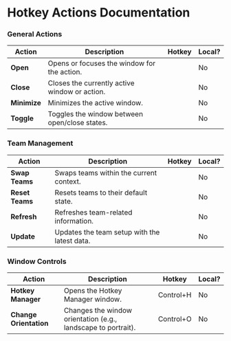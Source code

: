 # Hotkey Actions Documentation

### General Actions
| Action   | Description                                   | Hotkey         | Local?  |
|----------|-----------------------------------------------|----------------|---------|
| **Open** | Opens or focuses the window for the action.   |                | No      |
| **Close**| Closes the currently active window or action. |                | No      |
| **Minimize** | Minimizes the active window.              |                | No      |
| **Toggle** | Toggles the window between open/close states.|               | No      |

### Team Management
| Action        | Description                                    | Hotkey         | Local?  |
|---------------|------------------------------------------------|----------------|---------|
| **Swap Teams**| Swaps teams within the current context.        |                | No      |
| **Reset Teams** | Resets teams to their default state.         |                | No      |
| **Refresh**   | Refreshes team-related information.            |                | No      |
| **Update**    | Updates the team setup with the latest data.   |                | No      |

### Window Controls
| Action              | Description                                      | Hotkey         | Local?  |
|---------------------|--------------------------------------------------|----------------|---------|
| **Hotkey Manager**   | Opens the Hotkey Manager window.                 | Control+H      | No      |
| **Change Orientation** | Changes the window orientation (e.g., landscape to portrait). | Control+O      | No      |
